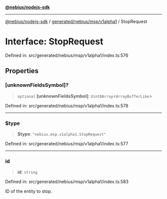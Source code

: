 [**@nebius/nodejs-sdk**](../../../../../README.md)

***

[@nebius/nodejs-sdk](../../../../../README.md) / [generated/nebius/msp/v1alpha1](../README.md) / StopRequest

# Interface: StopRequest

Defined in: src/generated/nebius/msp/v1alpha1/index.ts:576

## Properties

### \[unknownFieldsSymbol\]?

> `optional` **\[unknownFieldsSymbol\]**: `Uint8Array`\<`ArrayBufferLike`\>

Defined in: src/generated/nebius/msp/v1alpha1/index.ts:578

***

### $type

> **$type**: `"nebius.msp.v1alpha1.StopRequest"`

Defined in: src/generated/nebius/msp/v1alpha1/index.ts:577

***

### id

> **id**: `string`

Defined in: src/generated/nebius/msp/v1alpha1/index.ts:583

ID of the entity to stop.

